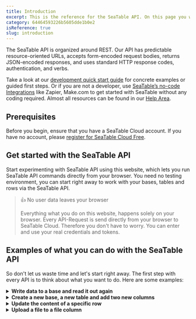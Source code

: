 ```yaml
---
title: Introduction
excerpt: This is the reference for the SeaTable API. On this page you will find everything you need to use the SeaTable API.
category: 64464593226b5605dde1b0e2
isReference: true
slug: introduction
---
```


<style>
.markdown-body {
	--markdown-title-marginTop: 2em;
}
details > p, details > div, details > ul, details > pre {
  margin-left: 30px;
}
</style>

The SeaTable API is organized around REST. Our API has predictable resource-oriented URLs, accepts form-encoded request bodies, returns JSON-encoded responses, and uses standard HTTP response codes, authentication, and verbs.

Take a look at our [development quick start guide](https://seatable.io/docs/) for concrete examples or guided first steps. Or if you are not a developer, use [SeaTable’s no-code Integrations](https://seatable.io/integration/) like Zapier, Make.com to get started with SeaTable without any coding required. Almost all resources can be found in our [Help Area](https://seatable.io/docs/).

## Prerequisites

Before you begin, ensure that you have a SeaTable Cloud account. If you have no account, please [register for SeaTable Cloud Free](https://seatable.io/registierung/?lang=auto).

## Get started with the SeaTable API

Start experimenting with SeaTable API using this website, which lets you run SeaTable API commands directly from your browser. You need no testing environment, you can start right away to work with your bases, tables and rows via the SeaTable API.

> 👍 No user data leaves your browser
>
> Everything what you do on this website, happens solely on your browser. Every API-Request is send directly from your browser to SeaTable Cloud. Therefore you don't have to worry. You can enter and use your real credentials and tokens.

<!-- ## SeaTable API within 30 seconds

[SeaTable API within 30 seconds](https://youtu.be/aUcd1BzbaiA "@embed") -->

## Examples of what you can do with the SeaTable API

So don't let us waste time and let's start right away. The first step with every API is to think about what you want to do. Here are some examples:

<details>
  <summary><strong>Write data to a base and read it out again</strong></summary><hr>

**Step 1: Create an API-Token**

The first step is to create an `API-Token` with write permission for one of your bases at SeaTable Cloud. If you don't know how to do this, check this [help article](https://seatable.io/docs/seatable-api/erzeugen-eines-api-tokens/?lang=auto). You only have to do this once! The `API-Token` keeps valid forever for this specific base. Of course you can generate as many `API-Tokens` as you want. You can even use the API to [generate additional API-Tokens](/reference/create-api-token).

An API-Token might look like this: `1de50f1a57143bfe72873cbbd28ecb4de9eb3c61`

**Step 2: Generate Base-Token**

Next you need the API-Token to [generate a Base-Token](/reference/get-base-token-with-api-token). The `Base-Token` is only valid for three days and exactly for the one base for which you created the API-Token. If you want to interact with your base more frequently via API, you need to repeat this step. You need the `Base-Token` to authenticate all the following API requests. 

The result of the [Get Base-Token with API-Token](https://api.seatable.io/reference/get-base-token-with-api-token) request might look like this. Write down all values, you will need them in the following. The `access_token`, this long string of characters, is what we will call a `Base-Token` in all future requests. The `dtable_uuid` is equivalent to `base_uuid`.
```json Example response with the Base-Token (access_token) and base_uuid (dtable_uuid)
{
  "app_name": "my first api token",
  "access_token": "eyJ0eXAiOiJKV1QiLCJhbGciOiJIUzI1NiJ9.eyJleHAiOjE2ODA0NDcxMTQsamX0YWJsVZ80dWlkIjoiZmJlMTZkNzMtYjI4Zi00YWY4LWIzOWQtZDc4YzU3YTg4YjkwIiwidXNlcm5hbWUiOiIiLCJwZXJtaXNzaW9uIjoicnciLCJhcHBfbmFtZSI6InRlc3QifQ.huQz07WOQUvaJNy2bTR2iRm0-oATjaMGPAAIYtpkZjU",
  "dtable_uuid": "fb3f1d72-b28f-3af8-a29d-d78c57a88b90",
  "dtable_server": "https://cloud.seatable.io/dtable-server/",
  "dtable_socket": "https://cloud.seatable.io/",
  "dtable_db": "https://cloud.seatable.io/dtable-db/",
  "workspace_id": 234,
  "dtable_name": "My Base"
}
```

**Step 3: Get to know the structure of your base**

Equipped with the `Base-Token` we can start to display the current structure of the base. Use the [Get Metadata](/reference/get-metadata) request and pass the `Base-Token` and the `base_uuid` as parameters. The result will be a very long *metadata* object which contains all *tables* with all their *columns* and *views*. The *metadata* does not contain any data, it contains only the structure of your base. 

Use the small arrows in the response box to fold the elements to get an overview of the complete object. The result might look like this:
```json Example of the metadata object
{
  "metadata": {
    "tables": [
      {
        "_id": "0000",
        "name": "Table1",
        "columns": [{
            "name": "First name",
            ..
        },
        {
            "name": "Last name",
            ..
        }],
        "views": [..]
      }
    ],
    "version": 482,
    "format_version": 7,
    "settings": {..}
  }
}
```

Note down the name of the tables and the name of the columns. You will need these values to write a new row to this table.

**Step 4: Write some data to your base**

The request to [Add a row](/reference/add-row) to a base, requires the following information. You have to know ...
- the `Base-Token` for authentication -> ok
- the `base_uuid` to identify the base -> no problem
- the `table_name` -> you should know this from the last request
- and you have to define the row object, meaning that you have to tell the API what values you want to write to the table.

At first it looks difficult to define the row object, but in fact it is quite easy. The row object consists of key:value pairs. The key is the name of the column and the value is that what you want to write to the base. So if you want to create a line with **John Doe**, then the row object looks like this:
```json Row object, writing some values to the columns with the name First name and Last name.
{
    "First name": "John",
    "Last name": "Doe",
}
```
Easy, right? This documentation helps you to create the API request just by filling out all the input fields. The code that is generated in the right black box, is the API request that you can execute either via this page or with any programming language.

**Step 5: Get all rows of your base**

Also this last step is quite easy. Use the [List rows](/reference/list-rows) request and fill all mandatory input fields. Leave all optional fields blank and hit the **Try It!** button. You should see your previously created line with John Doe now in the result list.

Congratulations! You wrote your first row to a table in a base in SeaTable via the API and then retrieved it.

<hr></details>

<details>
  <summary><strong>Create a new base, a new table and add two new columns</strong></summary><hr>

**Step 1: Generate an Account-Token**

SeaTable requires a different authentication depending on whether you want to do something inside a base or outside. To create a Base, we need an account token, which we can generate with our credentials. Therefore you have to use the [Get Account-Token with Username and Password](/reference/get-account-token). Fill in your username and password and hit **Try It!**. The result will be your `Account-Token` which might look like this:
```json
{
  "token": "25285a3da6fff1f7a6f9c9abc8da12dcd2bd4470"
}
```

**Step 2: Find out the workspace id**

To generate a base inside SeaTable you have to tell SeaTable where the base should be created. It could be in the area of `My bases` or it could be in one of your groups. To define the target where you want to create a base you have to provide the `workspace_id`. The easiest way to determine the workspace id of a group or `My bases` is to open a base of that area in the browser and look at the URL. This [help article](https://seatable.io/docs/arbeiten-mit-gruppen/workspace-id-einer-gruppe-ermitteln/?lang=auto) explains this in more details. Open the base and write down the workspace id.

**Step 3: Create the base**

Equiped with all these information it should be easy for you to create a new base. Use the request [Create base](https://api.seatable.io/reference/create-base) and fill out all the required values and hit
**Try It!**. Every new base will automatically contain a first empty table with the name `Table1`.

**Step 4: Create a table and two columns (you will need a Base-Token)**

The following requests have to be executed inside the base. There the necessary API calls can be found in the area **Base operations** and you will need a [Base-Token](/reference/get-base-token-with-api-token) instead of an account-token. Check example no. 1 if you don't know how to create a Base-Token.

Next we [create a table](https://api.seatable.io/reference/create-new-table) and call it `Table 2`. You can already define as many columns as you want that should be created. 
But even after the initial creation you could [append new columns](https://api.seatable.io/reference/append-columns) at every time you want. Open the base with your browser and you will immediately see the new table with the new columns. 

Congratulations! You created your first base with a seconds table and some extra columns.
...

<hr></details>

<details>
  <summary><strong>Update the content of a specific row</strong></summary><hr>

**Step 1: Generate an upload link**

<hr></details>

<details>
  <summary><strong>Upload a file to a file column</strong></summary><hr>

**Step 0: Prerequisites**

I assume that you already have a base with a table in which a file column exists. In addition I assume that you know how to generate a [Base-Token](/reference/get-base-token-with-api-token) from an API-Token. If not, check out the first example. In the following I call the table `File Upload` and the file column `my files`. The name of the base is irrelevant because the Base-Token is enough to identify the right base.

**Step 1: Generate an upload link for this base**

First we have to [generate an upload link](https://api.seatable.io/reference/get-file-image-upload-link). Be aware that this requests needs the API-Token for authentification, because technically speaking it does not happen inside a base. 

The result will be look like this:
```json
{
  "upload_link": "https://cloud.seafile.com/seafhttp/upload-api/83e701c8-84ba-498c-91b1-ddb3789edb7e",
  "parent_path": "/asset/a275d870-fd55-48e4-8c4a-5fd6f2549765",
  "img_relative_path": "images/2021-08",
  "file_relative_path": "files/2021-08"
}
```

This is a temporary path, where SeaTable accepts new files that can be uploaded either to an images or a files directory. 

**Step 2: Upload the file**

Next you have to really upload the file to the base. The right API request is [Upload a file](https://api.seatable.io/reference/upload-file-image).
You have to provide the information you received from the last call. Don't get confused about `parent_path` and `parent_dir`. These are just the same values.

As soon as you uploaded the file, it can be found via the [file management of the base](https://seatable.io/docs/dateien-und-bilder/das-dateimanagement-einer-base/).

**Step 3a: Update an existing file column**

...

**Step 3a: Update an existing image column**

...

<hr></details>

<!-- 
<details>
  <summary><strong>Get more information about your team (as team admin)</strong></summary><hr>
<hr></details>
<details>
  <summary><strong>Create a new user and enforce 2FA for this user</strong></summary><hr>
<hr></details>
-->


<!-- 
| What you want to achieve | What you should do |
| :- | :- |
| Read some data from a base | 1. `Create an API-Token` with read-only permission for one of your bases at SeaTable Cloud. You only have to do this once! The `API-token` keeps valid forever.<br/>2. Use this `API-Token` and [generate a Base-Token](/reference/get-base-token-with-api-token).<br/>3. Use the `Base-Token` and [read the data from your base](/reference/list-rows). |
| Write some data to your base | 1. Create an `API-Token` with write permission for one of your bases at SeaTable Cloud. You only have to do this once! The `API-token` keeps valid forever.<br/>2. Use this `API-Token` and [generate a Base-Token](/reference/get-base-token-with-api-token).<br/>- Use the `Base-Token` and [add a new row](/reference/add-row) to your base. |
| Get more info about your team | 1. [Create an Account-Token](/reference/get-account-token) from your username and password. You only have to do this once! The `Account-Token` keeps valid forever.<br/>2. Use this `Account-Token` and call the [Get Team Info](/reference/get-team-info) request. |   
-->
